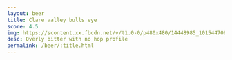 ```yaml
---
layout: beer
title: Clare valley bulls eye
score: 4.5
img: https://scontent.xx.fbcdn.net/v/t1.0-0/p480x480/14448985_10154470807198745_1941773766117119359_n.jpg?oh=18ee92e9f2ac45aa648185cf4b82dadd&oe=583B6E51
desc: Overly bitter with no hop profile
permalink: /beer/:title.html
---
```

